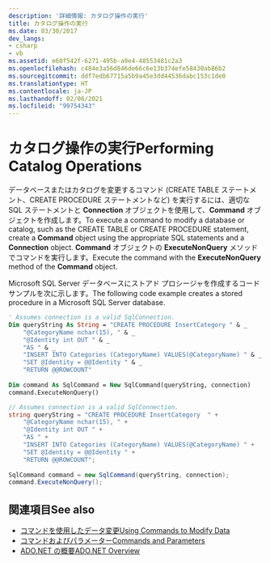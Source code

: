 ```yaml
---
description: '詳細情報: カタログ操作の実行'
title: カタログ操作の実行
ms.date: 03/30/2017
dev_langs:
- csharp
- vb
ms.assetid: e60f542f-6271-495b-a9e4-48553481c2a3
ms.openlocfilehash: c484e3a56d846de66c6e13b374efe58430ab86b2
ms.sourcegitcommit: ddf7edb67715a5b9a45e3dd44536dabc153c1de0
ms.translationtype: HT
ms.contentlocale: ja-JP
ms.lasthandoff: 02/06/2021
ms.locfileid: "99754343"
---
```

# <a name="performing-catalog-operations"></a><span data-ttu-id="aed9e-103">カタログ操作の実行</span><span class="sxs-lookup"><span data-stu-id="aed9e-103">Performing Catalog Operations</span></span>

<span data-ttu-id="aed9e-104">データベースまたはカタログを変更するコマンド (CREATE TABLE ステートメント、CREATE PROCEDURE ステートメントなど) を実行するには、適切な SQL ステートメントと **Connection** オブジェクトを使用して、**Command** オブジェクトを作成します。</span><span class="sxs-lookup"><span data-stu-id="aed9e-104">To execute a command to modify a database or catalog, such as the CREATE TABLE or CREATE PROCEDURE statement, create a **Command** object using the appropriate SQL statements and a **Connection** object.</span></span> <span data-ttu-id="aed9e-105">**Command** オブジェクトの **ExecuteNonQuery** メソッドでコマンドを実行します。</span><span class="sxs-lookup"><span data-stu-id="aed9e-105">Execute the command with the **ExecuteNonQuery** method of the **Command** object.</span></span>  
  
 <span data-ttu-id="aed9e-106">Microsoft SQL Server データベースにストアド プロシージャを作成するコード サンプルを次に示します。</span><span class="sxs-lookup"><span data-stu-id="aed9e-106">The following code example creates a stored procedure in a Microsoft SQL Server database.</span></span>  
  
```vb  
' Assumes connection is a valid SqlConnection.  
Dim queryString As String = "CREATE PROCEDURE InsertCategory " & _  
    "@CategoryName nchar(15), " & _  
    "@Identity int OUT " & _  
    "AS " & _  
    "INSERT INTO Categories (CategoryName) VALUES(@CategoryName) " & _  
    "SET @Identity = @@Identity " & _  
    "RETURN @@ROWCOUNT"  
  
Dim command As SqlCommand = New SqlCommand(queryString, connection)  
command.ExecuteNonQuery()  
```  
  
```csharp  
// Assumes connection is a valid SqlConnection.  
string queryString = "CREATE PROCEDURE InsertCategory  " +
    "@CategoryName nchar(15), " +  
    "@Identity int OUT " +  
    "AS " +
    "INSERT INTO Categories (CategoryName) VALUES(@CategoryName) " +
    "SET @Identity = @@Identity " +  
    "RETURN @@ROWCOUNT";  
  
SqlCommand command = new SqlCommand(queryString, connection);  
command.ExecuteNonQuery();  
```  
  
## <a name="see-also"></a><span data-ttu-id="aed9e-107">関連項目</span><span class="sxs-lookup"><span data-stu-id="aed9e-107">See also</span></span>

- [<span data-ttu-id="aed9e-108">コマンドを使用したデータ変更</span><span class="sxs-lookup"><span data-stu-id="aed9e-108">Using Commands to Modify Data</span></span>](using-commands-to-modify-data.md)
- [<span data-ttu-id="aed9e-109">コマンドおよびパラメーター</span><span class="sxs-lookup"><span data-stu-id="aed9e-109">Commands and Parameters</span></span>](commands-and-parameters.md)
- [<span data-ttu-id="aed9e-110">ADO.NET の概要</span><span class="sxs-lookup"><span data-stu-id="aed9e-110">ADO.NET Overview</span></span>](ado-net-overview.md)
